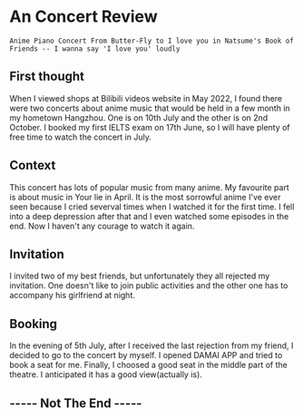 # An Concert Review

```
Anime Piano Concert From Butter-Fly to I love you in Natsume's Book of Friends -- I wanna say 'I love you' loudly 
```

## First thought
When I viewed shops at Bilibili videos website in May 2022, I found there were two concerts about anime music that would be held in a few month in my hometown Hangzhou. One is on 10th July and the other is on 2nd October. I booked my first IELTS exam on 17th June, so I will have plenty of free time to watch the concert in July. 

## Context
This concert has lots of popular music from many anime. My favourite part is about music in Your lie in April. It is the most sorrowful anime I've ever seen because I cried severval times when I watched it for the first time. I fell into a deep depression after that and I even watched some episodes in the end. Now I haven't any courage to watch it again. 

## Invitation
I invited two of my best friends, but unfortunately they all rejected my invitation.
One doesn't like to join public activities and the other one has to accompany his girlfriend at night.

## Booking
In the evening of 5th July, after I received the last rejection from my friend, I decided to go to the concert by myself. I opened DAMAI APP and tried to book a seat for me. Finally, I choosed a good seat in the middle part of the theatre. I anticipated it has a good view(actually is).

## ----- Not The End -----